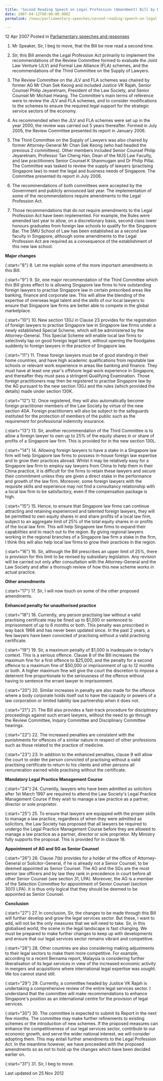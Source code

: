 ```yaml
---
title: 'Second Reading Speech on Legal Profession (Amendment) Bill by DPM Prof S Jayakumar, 12 Apr 2007'
date: 2007-04-12T00:00:00.000Z
permalink: /news/parliamentary-speeches/second-reading-speech-on-legal-profession-amendment-bill-by-dpm-prof-s-jayakumar-12-apr-2007

---
```




12 Apr 2007 Posted in [Parliamentary speeches and responses](/news/parliamentary-speeches) 

1. Mr Speaker, Sir, I beg to move, that the Bill be now read a second time.

2. Sir, this Bill amends the Legal Profession Act primarily to implement the recommendations of the 
Review Committee formed to evaluate the Joint Law Venture (JLV) and Formal Law Alliance (FLA) schemes, and the recommendations of the Third Committee on the Supply of Lawyers. 

3. The Review Committee on the JLV and FLA schemes was chaired by former AG Mr Chan Sek Keong and included Justice VK Rajah, Senior Counsel Philip Jeyaretnam, President of the Law Society, and Senior Counsel Mr Michael Hwang. The Committee's main terms of reference were to review the JLV and FLA schemes, and to consider modifications to the schemes to ensure the required legal support for the strategic service sectors of the economy. 

4. As recommended when the JLV and FLA schemes were set up in the year 2000, the review was carried out 5 years thereafter. Formed in July 2005, the Review Committee presented its report in January 2006.

5. The Third Committee on the Supply of Lawyers was also chaired by former Attorney-General Mr Chan Sek Keong (who had headed the previous 2 committees). Other members included Senior Counsel Philip Jeyaretnam, Professor Tan Cheng Han, Dean of the NUS Law Faculty, and law practitioners Senior Counsel K Shanmugam and Dr Philip Pillai. The Committee was tasked to review the supply of lawyers (practising Singapore law) to meet the legal and business needs of Singapore. The Committee presented its report in July 2006. 

6. The recommendations of both committees were accepted by the Government and publicly announced last year. The implementation of some of the recommendations require amendments to the Legal Profession Act. 

7. Those recommendations that do not require amendments to the Legal Profession Act have been implemented. For example, the Rules were amended last year to allow, on a discretionary basis, second class lower honours graduates from foreign law schools to qualify for the Singapore Bar. The SMU School of Law has been established as a second law faculty in Singapore, although some amendments to the Legal Profession Act are required as a consequence of the establishment of this new law school.

**Major changes**

{:start="8"}
8. Let me explain some of the more important amendments in this Bill. 

{:start="9"}
9. Sir, one major recommendation of the Third Committee which this Bill gives effect to is allowing Singapore law firms to hire outstanding foreign lawyers to practise Singapore law in certain prescribed areas like banking, finance and corporate law. This will allow the blending of the expertise of overseas legal talent and the skills of our local lawyers to ensure that Singapore law firms are better able to compete in the global marketplace.

{:start="10"}
10. New section 130J in Clause 23 provides for the registration of foreign lawyers to practise Singapore law in Singapore law firms under a newly established Special Scheme, which will be administered by the Attorney-General. This Special Scheme will enable local law firms to selectively tap on good foreign legal talent, without opening the floodgates suddenly to foreign lawyers in the practice of Singapore law.

{:start="11"}
11. These foreign lawyers must be of good standing in their home countries, and have high academic qualifications from reputable law schools or relevant work experience in areas like banking and finance. They must have at least one year's offshore legal work experience in Singapore, and thereafter they must pass a stringent Qualifying Examination. Those foreign practitioners may then be registered to practise Singapore law by the AG pursuant to the new section 130J and the rules (which provided the details) made under section 130K. 

{:start="12"}
12. Once registered, they will also automatically become foreign practitioner members of the Law Society by virtue of the new section 40A. Foreign practitioners will also be subject to the safeguards instituted for the protection of members of the public such as the requirement for professional indemnity insurance. 

{:start="13"}
13. Sir, another recommendation of the Third Committee is to allow a foreign lawyer to own up to 25% of the equity shares in or share of profits of a Singapore law firm. This is provided for in the new section 130L.

{:start="14"}
14. Allowing foreign lawyers to have a stake in a Singapore law firm will help Singapore law firms to possess in-house foreign law expertise and to grow their practices abroad. Whilst it may be relatively easy for a Singapore law firm to employ say lawyers from China to help them in their China practice, it is difficult for the firms to retain these lawyers and secure their commitment unless they are given a direct stake in the performance and growth of the law firm. Moreover, some foreign lawyers with the requisite skills and experience may not find a consultancy relationship with a local law firm to be satisfactory, even if the compensation package is high. 

{:start="15"}
15. Hence, to ensure that Singapore law firms can continue attracting and retaining experienced and talented foreign lawyers, they will be permitted to own equity shares in and share profits of a local law firm, subject to an aggregate limit of 25% of the total equity shares in or profits of the local law firm. This will help Singapore law firms to expand their capabilities and to reach out to the region. By giving regional lawyers working in the regional branches of a Singapore law firm a stake in the firm, I think this will also help local law firms to grow their practices in the region.

{:start="16"}
16. Sir, although the Bill prescribes an upper limit of 25%, there is provision for this limit to be revised by subsidiary legislation. Any revision will be carried out only after consultation with the Attorney-General and the Law Society and after a thorough review of how this new scheme works in actual practice. 


**Other amendments**

{:start="17"}
17. Sir, I will now touch on some of the other proposed amendments.

**Enhanced penalty for unauthorised practice**

{:start="18"}
18. Currently, any person practising law without a valid practising certificate may be fined up to $1,000 or sentenced to imprisonment of up to 6 months or both. This penalty was prescribed in way back 1966 and has never been updated since. In the past 2 years, a few lawyers have been convicted of practising without a valid practising certificate. 

{:start="19"}
19. Sir, a maximum penalty of $1,000 is inadequate in today's context. This is a serious offence. Clause 8 of the Bill increases the maximum fine for a first offence to $25,000, and the penalty for a second offence to a maximum fine of $50,000 or imprisonment of up to 12 months or both. A higher maximum fine will give the court the discretion to impose a deterrent fine proportionate to the seriousness of the offence without having to sentence the errant lawyer to imprisonment. 

{:start="20"}
20. Similar increases in penalty are also made for the offence where a body corporate holds itself out to have the capacity or powers of a law corporation or limited liability law partnership when it does not. 

{:start="21"}
21. The Bill also provides a fast-track procedure for disciplinary proceedings against such errant lawyers, without the need to go through the Review Committee, Inquiry Committee and Disciplinary 
Committee hearings.

{:start="22"}
22. The increased penalties are consistent with the punishments for offences of a similar nature in respect of other professions such as those related to the practice of medicine. 

{:start="23"}
23. In addition to the enhanced penalties, clause 9 will allow the court to order the person convicted of practising without a valid practising certificate to return to his clients and other persons all remuneration earned while practising without the certificate. 


**Mandatory Legal Practice Management Course** 

{:start="24"}
24. Currently, lawyers who have been admitted as solicitors after 1st March 1997 are required to attend the Law Society's Legal Practice Management Course if they wish to manage a law practice as a partner, director or sole proprietor.

{:start="25"}
25. To ensure that lawyers are equipped with the proper skills to manage a law practice, regardless of when they were admitted as solicitors, the Law Society has proposed that all lawyers be required to undergo the Legal Practice Management Course before they are allowed to manage a law practice as a partner, director or sole proprietor. My Ministry fully supports the proposal. This is provided for in clause 18. 

**Appointment of AG and SG as Senior Counsel**

{:start="26"}
26. Clause 7(b) provides for a holder of the office of Attorney-General or Solicitor-General, if he is already not a Senior Counsel, to be deemed appointed as Senior Counsel. The AG and the SGs are the most senior law officers and by law they rank in precedence in court before all other Senior Counsel (see section 31, LPA). Moreover, the AG is a member of the Selection Committee for appointment of Senior Counsel (section 30(1) LPA). It is thus only logical that they should be deemed to be appointed as Senior Counsel.

**Conclusion**

{:start="27"}
27. In conclusion, Sir, the changes to be made through this Bill will further develop and grow the legal services sector. But these, I want to add, will not be the only measures that we will need to take. Sir, in this globalised world, the scene in the legal landscape is fast changing. We must be prepared to make further changes to keep up with developments and ensure that our legal services sector remains vibrant and competitive. 

{:start="28"}
28. Other countries are also considering making adjustments to their legal sectors to make them more competitive. For example, according to a recent Bernama report, Malaysia is considering further liberalisation of its legal services in view of the increased economic activity in mergers and acquisitions where international legal expertise was sought. We too cannot stand still.

{:start="29"}
29. Currently, a committee headed by Justice VK Rajah is undertaking a comprehensive review of the entire legal services sector. I understand that the committee will make recommendations to enhance Singapore's position as an international centre for the provision of legal services. 

{:start="30"}
30. The committee is expected to submit its Report in the next few months. The committee may make further refinements to existing schemes or the introduction of new schemes. If the proposed measures can enhance the competitiveness of our legal services sector, contribute to our economic growth, and serve the wider national interest, we will consider adopting them. This may entail further amendments to the Legal Profession Act. In the meantime however, we have proceeded with the proposed amendments so as not to hold up the changes which have been decided earlier on. 

{:start="31"}
31. Sir, I beg to move.



<p class="right-side-updated">Last updated on 25 Nov 2012</p> 
